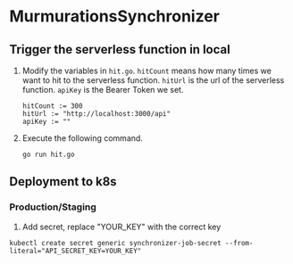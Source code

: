 # MurmurationsSynchronizer
## Trigger the serverless function in local
1. Modify the variables in `hit.go`. `hitCount` means how many times we want to hit to the serverless function. `hitUrl` is the url of the serverless function. `apiKey` is the Bearer Token we set.
   ```
   hitCount := 300
   hitUrl := "http://localhost:3000/api"
   apiKey := ""
   ```
2. Execute the following command.
   ```
   go run hit.go
   ```
## Deployment to k8s
### Production/Staging
1. Add secret, replace "YOUR_KEY" with the correct key
```
kubectl create secret generic synchronizer-job-secret --from-literal="API_SECRET_KEY=YOUR_KEY"
```
